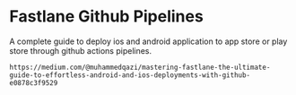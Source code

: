 # Fastlane Github Pipelines


A complete guide to deploy ios and android application to app store or play store through github actions pipelines.

```
https://medium.com/@muhammedqazi/mastering-fastlane-the-ultimate-guide-to-effortless-android-and-ios-deployments-with-github-e0878c3f9529
```